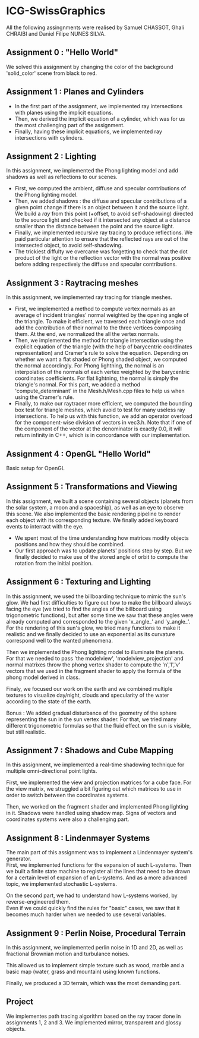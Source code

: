 # ICG-SwissGraphics

All the following assingnments were realised by Samuel CHASSOT, Ghali CHRAIBI and Daniel Filipe NUNES SILVA.

## Assignment 0 : "Hello World"

We solved this assignment by changing the color of the background 'solid_color' scene from black to red.

## Assignment 1 : Planes and Cylinders

- In the first part of the assignment, we implemented ray intersections with planes using the implicit equations.
- Then, we derived the implicit equation of a cylinder, which was for us the most challenging part of the assignment.
- Finally, having these implicit equations, we implemented ray intersections with cylinders.

## Assignment 2 : Lighting

In this assignment, we implemented the Phong lighting model and add shadows as well as reflections to our scenes.

- First, we computed the ambient, diffuse and specular contributions of the Phong lighting model.
- Then, we added shadows : the diffuse and specular contributions of a given point change if there is an object between it and the source light. We build a _ray_ from this point (+offset, to avoid self-shadowing) directed to the source light and checked if it intersected any object at a distance smaller than the distance between the point and the source light.
- Finally, we implemented recursive ray tracing to produce reflections. We paid particular attention to ensure that the reflected rays are out of the intersected object, to avoid self-shadowing.
- The trickiest diffulty we overcame was forgetting to check that the dot product of the light or the reflection vector with the normal was positive before adding respectively the diffuse and specular contributions.

## Assignment 3 : Raytracing meshes

In this assignment, we implemented ray tracing for triangle meshes.

- First, we implemented a method to compute vertex normals as an average of incident triangles' normal weighted by the opening angle of the triangle. To make it efficient, we traversed each triangle once and add the contribution of their normal to the three vertices composing them. At the end, we normalized the all the vertex normals.
- Then, we implemented the method for triangle intersection using the explicit equation of the triangle (with the help of barycentric coordinates representation) and Cramer's rule to solve the equation. Depending on whether we  want a flat shaded or Phong shaded object, we computed the normal accordingly. For Phong lightning, the normal is an interpolation of the normals of each vertex weighted by the barycentric coordinates coefficients. For flat lightning, the normal is simply the triangle's normal.
For this part, we added a method 'compute_determinant' in the Mesh.h/Mesh.cpp files to help us when using the Cramer's rule.
- Finally, to make our raytracer more efficient, we computed the bounding box test for triangle meshes, which avoid to test for many useless ray intersections. To help us with this function, we add an operator overload for the component-wise division of vectors in vec3.h.
Note that if one of the component of the vector at the denominator is exactly 0.0, it will return infinity in C++, which is in concordance with our implementation.

## Assignment 4 : OpenGL "Hello World"

Basic setup for OpenGL


## Assignment 5 : Transformations and Viewing

In this assignment, we built a scene containing several objects (planets from the solar system, a moon and a spaceship), as well as an eye to observe this scene. We also implemented the basic rendering pipeline to render each object with its corresponding texture. We finally added keyboard events to interract with the eye.

- We spent most of the time understanding how matrices modify objects positions and how they should be combined.
- Our first approach was to update planets' positions step by step. But we finally decided to make use of the stored angle of orbit to compute the rotation from the initial position.

## Assignment 6 : Texturing and Lighting

In this assignment, we used the billboarding technique to mimic the sun's glow. We had first difficulties to figure out how to make the billboard always facing the eye (we tried to find the angles of the billboard using trigonometric functions), but after some time we saw that these angles were already computed and corresponded to the given 'x\_angle_' and 'y\_angle_'.
For the rendering of this sun's glow, we tried many functions to make it realistic and we finally decided to use an exponential as its curvature correspond well to the wanted phenomena.

Then we implemented the Phong lighting model to illuminate the planets. For that we needed to pass 'the modelview', 'modelview_projection' and normal matrixes throw the phong vertex shader to compute the 'n','l','v' vectors that we used in the fragment shader to apply the formula of the phong model derived in class.

Finaly, we focused our work on the earth and we combined multiple textures to visualize day/night, clouds and specularity of the water according to the state of the earth.

Bonus : We added gradual disturbance of the geometry of the sphere representing the sun in the sun vertex shader. For that, we tried many different trigonometric formulas so that the fluid effect on the sun is visible, but still realistic.

## Assignment 7 : Shadows and Cube Mapping

In this assignment, we implemented a real-time shadowing technique for multiple omni-directional point lights.

First, we implemented the view and projection matrices for a cube face. For the view matrix, we struggled a bit figuring out which matrices to use in order to switch between the coordinates systems.

Then, we worked on the fragment shader and implemented Phong lighting in it. Shadows were handled using shadow map. Signs of vectors and coordinates systems were also a challenging part. 

## Assignment 8 : Lindenmayer Systems

The main part of this assignment was to implement a Lindenmayer system's generator.   
First, we implemented functions for the expansion of such L-systems. Then we built a finite state machine to register all the lines that need to be drawn for a certain level of expansion of an L-systems. And as a more advanced topic, we implemented stochastic L-systems.

On the second part, we had to understand how L-systems worked, by reverse-engineered them.    
Even if we could quickly find the rules for "basic" cases, we saw that it becomes much harder when we needed to use several variables.

## Assignment 9 : Perlin Noise, Procedural Terrain

In this assignment, we implemented perlin noise in 1D and 2D, as well as fractional Brownian motion and turbulance noises.  

This allowed us to implement simple texture such as wood, marble and a basic map (water, grass and mountain) using known functions.

Finally, we produced a 3D terrain, which was the most demanding part.  


## Project

We implementes path tracing algorithm based on the ray tracer done in assignments 1, 2 and 3. We implemented mirror, transparent and glossy objects.
